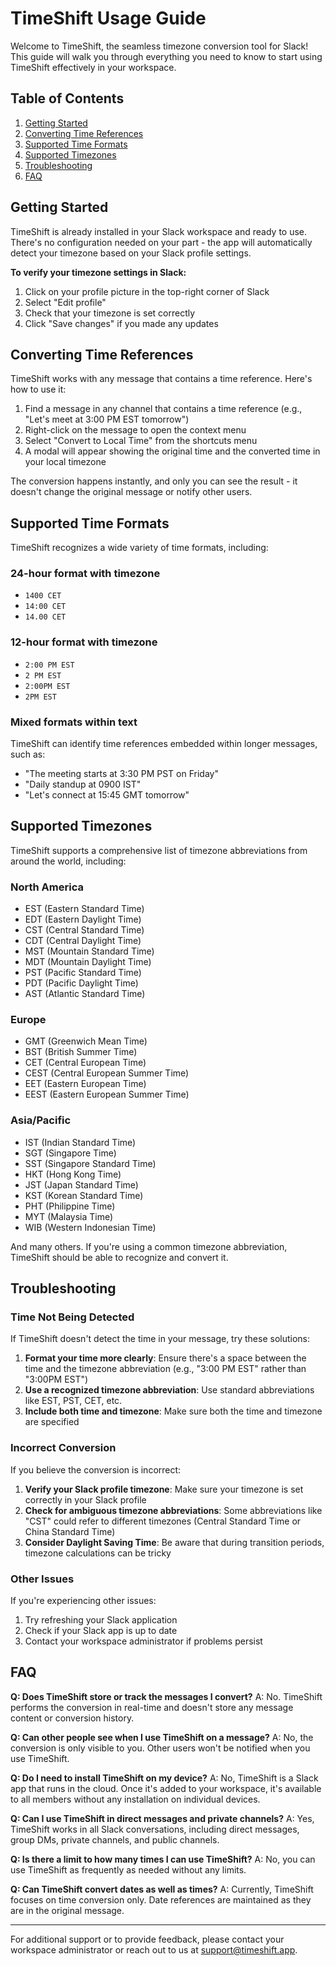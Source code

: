 # TimeShift Usage Guide

Welcome to TimeShift, the seamless timezone conversion tool for Slack! This guide will walk you through everything you need to know to start using TimeShift effectively in your workspace.

## Table of Contents

1. [Getting Started](#getting-started)
2. [Converting Time References](#converting-time-references)
3. [Supported Time Formats](#supported-time-formats)
4. [Supported Timezones](#supported-timezones)
5. [Troubleshooting](#troubleshooting)
6. [FAQ](#faq)

## Getting Started

TimeShift is already installed in your Slack workspace and ready to use. There's no configuration needed on your part - the app will automatically detect your timezone based on your Slack profile settings.

**To verify your timezone settings in Slack:**

1. Click on your profile picture in the top-right corner of Slack
2. Select "Edit profile"
3. Check that your timezone is set correctly
4. Click "Save changes" if you made any updates

## Converting Time References

TimeShift works with any message that contains a time reference. Here's how to use it:

1. Find a message in any channel that contains a time reference (e.g., "Let's meet at 3:00 PM EST tomorrow")
2. Right-click on the message to open the context menu
3. Select "Convert to Local Time" from the shortcuts menu
4. A modal will appear showing the original time and the converted time in your local timezone

The conversion happens instantly, and only you can see the result - it doesn't change the original message or notify other users.

## Supported Time Formats

TimeShift recognizes a wide variety of time formats, including:

### 24-hour format with timezone
- `1400 CET`
- `14:00 CET`
- `14.00 CET`

### 12-hour format with timezone
- `2:00 PM EST`
- `2 PM EST`
- `2:00PM EST`
- `2PM EST`

### Mixed formats within text
TimeShift can identify time references embedded within longer messages, such as:
- "The meeting starts at 3:30 PM PST on Friday"
- "Daily standup at 0900 IST"
- "Let's connect at 15:45 GMT tomorrow"

## Supported Timezones

TimeShift supports a comprehensive list of timezone abbreviations from around the world, including:

### North America
- EST (Eastern Standard Time)
- EDT (Eastern Daylight Time)
- CST (Central Standard Time)
- CDT (Central Daylight Time)
- MST (Mountain Standard Time)
- MDT (Mountain Daylight Time)
- PST (Pacific Standard Time)
- PDT (Pacific Daylight Time)
- AST (Atlantic Standard Time)

### Europe
- GMT (Greenwich Mean Time)
- BST (British Summer Time)
- CET (Central European Time)
- CEST (Central European Summer Time)
- EET (Eastern European Time)
- EEST (Eastern European Summer Time)

### Asia/Pacific
- IST (Indian Standard Time)
- SGT (Singapore Time)
- SST (Singapore Standard Time)
- HKT (Hong Kong Time)
- JST (Japan Standard Time)
- KST (Korean Standard Time)
- PHT (Philippine Time)
- MYT (Malaysia Time)
- WIB (Western Indonesian Time)

And many others. If you're using a common timezone abbreviation, TimeShift should be able to recognize and convert it.

## Troubleshooting

### Time Not Being Detected

If TimeShift doesn't detect the time in your message, try these solutions:

1. **Format your time more clearly**: Ensure there's a space between the time and the timezone abbreviation (e.g., "3:00 PM EST" rather than "3:00PM EST")
2. **Use a recognized timezone abbreviation**: Use standard abbreviations like EST, PST, CET, etc.
3. **Include both time and timezone**: Make sure both the time and timezone are specified

### Incorrect Conversion

If you believe the conversion is incorrect:

1. **Verify your Slack profile timezone**: Make sure your timezone is set correctly in your Slack profile
2. **Check for ambiguous timezone abbreviations**: Some abbreviations like "CST" could refer to different timezones (Central Standard Time or China Standard Time)
3. **Consider Daylight Saving Time**: Be aware that during transition periods, timezone calculations can be tricky

### Other Issues

If you're experiencing other issues:

1. Try refreshing your Slack application
2. Check if your Slack app is up to date
3. Contact your workspace administrator if problems persist

## FAQ

**Q: Does TimeShift store or track the messages I convert?**
A: No. TimeShift performs the conversion in real-time and doesn't store any message content or conversion history.

**Q: Can other people see when I use TimeShift on a message?**
A: No, the conversion is only visible to you. Other users won't be notified when you use TimeShift.

**Q: Do I need to install TimeShift on my device?**
A: No, TimeShift is a Slack app that runs in the cloud. Once it's added to your workspace, it's available to all members without any installation on individual devices.

**Q: Can I use TimeShift in direct messages and private channels?**
A: Yes, TimeShift works in all Slack conversations, including direct messages, group DMs, private channels, and public channels.

**Q: Is there a limit to how many times I can use TimeShift?**
A: No, you can use TimeShift as frequently as needed without any limits.

**Q: Can TimeShift convert dates as well as times?**
A: Currently, TimeShift focuses on time conversion only. Date references are maintained as they are in the original message.

---

For additional support or to provide feedback, please contact your workspace administrator or reach out to us at [support@timeshift.app](mailto:support@timeshift.app). 